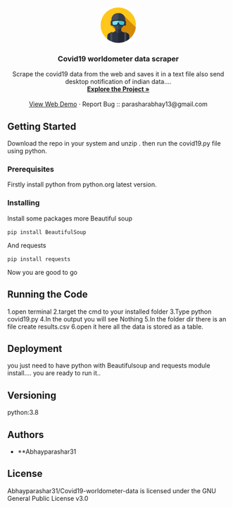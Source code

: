 <br />
<p align="center">
  <a href="https://github.com/github_Abhayparashar/Covid19-worldometer-data">
    <img src="images/profile.png" alt="Logo" width="80" height="80">
  </a>

  <h3 align="center">Covid19 worldometer data scraper</h3>

  <p align="center">
    Scrape the covid19 data from the web and saves it in a text file also send desktop notification of indian data....
    <br />
    <a href="https://github.com/github_Abhayparashar/Covid19-worldometer-data"><strong>Explore the Project »</strong></a>
    <br />
    <br />
    <a href="https://www.youtube.com/watch?v=kKBlHq3PCiQ">View Web Demo</a>
    ·
    <a>Report Bug :: parasharabhay13@gmail.com</a>
    
  </p>
</p>

## Getting Started

Download the repo in your system and unzip . then run the covid19.py file using python.

### Prerequisites

Firstly install python from python.org latest version.

### Installing

Install some packages more
Beautiful soup
```
pip install BeautifulSoup
```
And requests

```
pip install requests
```

Now you are good to go

## Running the Code

1.open terminal
2.target the cmd to your installed folder
3.Type python covid19.py
4.In the output you will see Nothing
5.In the folder dir there is an file create results.csv
6.open it here all the data is stored as a table.

## Deployment

you just need to have python with Beautifulsoup and requests module install.... you are ready to run it..

## Versioning

python:3.8


## Authors

* **Abhayparashar31


## License

Abhayparashar31/Covid19-worldometer-data is licensed under the GNU General Public License v3.0
